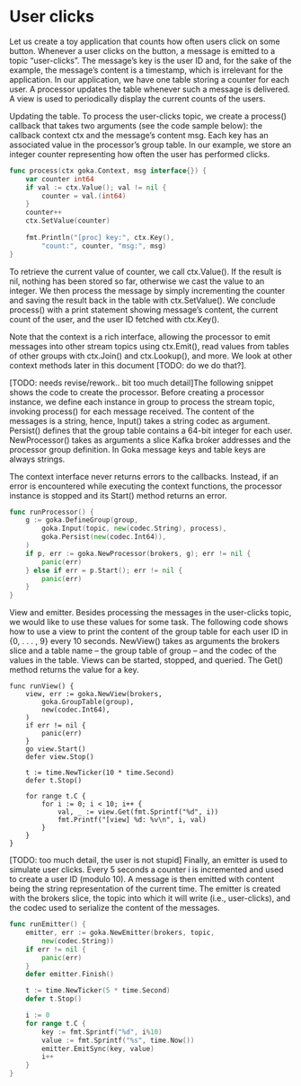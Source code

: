 # User clicks

Let us create a toy application that counts how often users click on some button. Whenever a user clicks on the button, a message is emitted to a topic “user-clicks”. The message’s key is the user ID and, for the sake of the example, the message’s content is a timestamp, which is irrelevant for the application. In our application, we have one table storing a counter for each user. A processor updates the table whenever such a message is delivered. A view is used to periodically display the current counts of the users.

Updating the table. To process the user-clicks topic, we create a process() callback that takes two arguments (see the code sample below): the callback context ctx and the message’s content msg. Each key has an associated value in the processor’s group table. In our example, we store an integer counter representing how often the user has performed clicks.

```go
func process(ctx goka.Context, msg interface{}) {
	var counter int64
	if val := ctx.Value(); val != nil {
		counter = val.(int64)
	}
	counter++
	ctx.SetValue(counter)
 
	fmt.Println("[proc] key:", ctx.Key(),
		"count:", counter, "msg:", msg)
}
```

To retrieve the current value of counter, we call ctx.Value(). If the result is nil, nothing has been stored so far, otherwise we cast the value to an integer. We then process the message by simply incrementing the counter and saving the result back in the table with ctx.SetValue(). We conclude process() with a print statement showing message’s content, the current count of the user, and the user ID fetched with ctx.Key().

Note that the context is a rich interface, allowing the processor to emit messages into other stream topics using ctx.Emit(), read values from tables of other groups with ctx.Join() and ctx.Lookup(), and more. We look at other context methods later in this document [TODO: do we do that?].

[TODO: needs revise/rework.. bit too much detail]The following snippet shows the code to create the processor. Before creating a processor instance, we define each instance in group to process the stream topic, invoking process() for each message received. The content of the messages is a string, hence, Input() takes a string codec as argument. Persist() defines that the group table contains a 64-bit integer for each user. NewProcessor() takes as arguments a slice Kafka broker addresses and the processor group definition. In Goka message keys and table keys are always strings.

The context interface never returns errors to the callbacks. Instead, if an error is encountered while executing the context functions, the processor instance is stopped and its Start() method returns an error.

```go
func runProcessor() {
	g := goka.DefineGroup(group,
		goka.Input(topic, new(codec.String), process),
		goka.Persist(new(codec.Int64)),
	)
	if p, err := goka.NewProcessor(brokers, g); err != nil {
		panic(err)
	} else if err = p.Start(); err != nil {
		panic(err)
	}
}
```

View and emitter. Besides processing the messages in the user-clicks topic, we would like to use these values for some task. The following code shows how to use a view to print the content of the group table for each user ID in {0, . . . , 9} every 10 seconds. NewView() takes as arguments the brokers slice and a table name – the group table of group – and the codec of the values in the table. Views can be started, stopped, and queried. The Get() method returns the value for a key.

```
func runView() {
	view, err := goka.NewView(brokers,
		goka.GroupTable(group),
		new(codec.Int64),
	)
	if err != nil {
		panic(err)
	}
	go view.Start()
	defer view.Stop()

	t := time.NewTicker(10 * time.Second)
	defer t.Stop()

	for range t.C {
		for i := 0; i < 10; i++ {
			val, _ := view.Get(fmt.Sprintf("%d", i))
			fmt.Printf("[view] %d: %v\n", i, val)
		}
	}
}
```
[TODO: too much detail, the user is not stupid] Finally, an emitter is used to simulate user clicks. Every 5 seconds a counter i is incremented and used to create a user ID (modulo 10). A message is then emitted with content being the string representation of the current time. The emitter is created with the brokers slice, the topic into which it will write (i.e., user-clicks), and the codec used to serialize the content of the messages.

```go
func runEmitter() {
	emitter, err := goka.NewEmitter(brokers, topic,
		new(codec.String))
	if err != nil {
		panic(err)
	}
	defer emitter.Finish()

	t := time.NewTicker(5 * time.Second)
	defer t.Stop()

	i := 0
	for range t.C {
		key := fmt.Sprintf("%d", i%10)
		value := fmt.Sprintf("%s", time.Now())
		emitter.EmitSync(key, value)
		i++
	}
}
```
